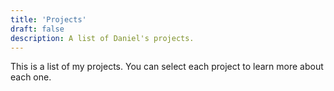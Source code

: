 ```yaml
---
title: 'Projects'
draft: false
description: A list of Daniel's projects.
---
```


This is a list of my projects. You can select each project to learn more about each one.
